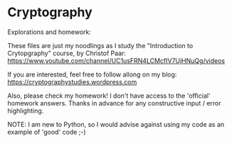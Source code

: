 # Cryptography

Explorations and homework:

These files are just my noodlings as I study the "Introduction to Crytopgraphy" course, by Christof Paar: https://www.youtube.com/channel/UC1usFRN4LCMcfIV7UjHNuQg/videos

If you are interested, feel free to follow allong on my blog: https://cryptographystudies.wordpress.com

Also, please check my homework! I don't have access to the 'official' homework answers. Thanks in advance for any constructive input / error highlighting.

NOTE: I am new to Python, so I would advise against using my code as an example of 'good' code ;-)
